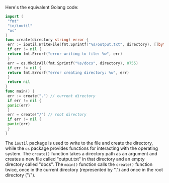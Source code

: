 Here's the equivalent Golang code:
```go
import (
 "fmt"
 "io/ioutil"
 "os"
)
func create(directory string) error {
 err := ioutil.WriteFile(fmt.Sprintf("%s/output.txt", directory), []byte{}, 0644)
 if err != nil {
 return fmt.Errorf("error writing to file: %w", err)
 }
 err = os.MkdirAll(fmt.Sprintf("%s/docs", directory), 0755)
 if err != nil {
 return fmt.Errorf("error creating directory: %w", err)
 }
 return nil
}
func main() {
 err := create(".") // current directory
 if err != nil {
 panic(err)
 }
 err = create("/") // root directory
 if err != nil {
 panic(err)
 }
}
```
The `ioutil` package is used to write to the file and create the directory, while the `os` package provides functions for interacting with the operating system. The `create()` function takes a directory path as an argument and creates a new file called "output.txt" in that directory and an empty directory called "docs". The `main()` function calls the `create()` function twice, once in the current directory (represented by ".") and once in the root directory ("/").

